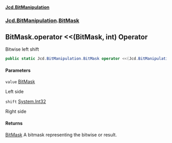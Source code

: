 #### [Jcd.BitManipulation](index 'index')

### [Jcd.BitManipulation](Jcd.BitManipulation 'Jcd.BitManipulation').[BitMask](Jcd.BitManipulation.BitMask 'Jcd.BitManipulation.BitMask')

## BitMask.operator <<(BitMask, int) Operator

Bitwise left shift

```csharp
public static Jcd.BitManipulation.BitMask operator <<(Jcd.BitManipulation.BitMask value, int shift);
```

#### Parameters

<a name='Jcd.BitManipulation.BitMask.op_LeftShift(Jcd.BitManipulation.BitMask,int).value'></a>

`value` [BitMask](Jcd.BitManipulation.BitMask 'Jcd.BitManipulation.BitMask')

Left side

<a name='Jcd.BitManipulation.BitMask.op_LeftShift(Jcd.BitManipulation.BitMask,int).shift'></a>

`shift` [System.Int32](https://docs.microsoft.com/en-us/dotnet/api/System.Int32 'System.Int32')

Right side

#### Returns

[BitMask](Jcd.BitManipulation.BitMask 'Jcd.BitManipulation.BitMask')
A bitmask representing the bitwise or result.
